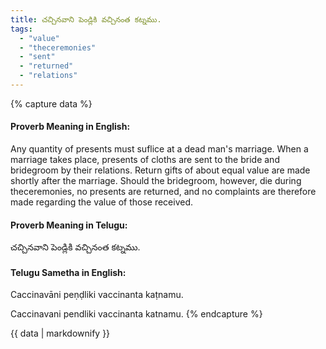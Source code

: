 ```yaml
---
title: చచ్చినవాని పెండ్లికి వచ్చినంత కట్నము.
tags:
  - "value"
  - "theceremonies"
  - "sent"
  - "returned"
  - "relations"
---
```


{% capture data %}
#### Proverb Meaning in English:
Any quantity of presents must suflice at a dead man's marriage.
When a marriage takes place, presents of cloths are sent to the bride and bridegroom by their relations. Return gifts of about equal value are made shortly after the marriage. Should the bridegroom, however, die during theceremonies, no presents are returned, and no complaints are therefore made regarding the value of those received.

#### Proverb Meaning in Telugu:
చచ్చినవాని పెండ్లికి వచ్చినంత కట్నము.

#### Telugu Sametha in English:
Caccinavāni peṇḍliki vaccinanta kaṭnamu.

Caccinavani pendliki vaccinanta katnamu.
{% endcapture %}

{{ data | markdownify }}

